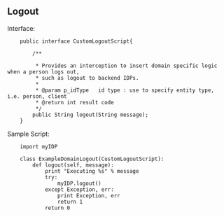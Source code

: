 ## Logout

Interface:


        public interface CustomLogoutScript{

            /**

             * Provides an interception to insert domain specific logic when a person logs out,
             * such as logout to backend IDPs.
             *
             * @param p_idType   id type : use to specify entity type, i.e. person, client
             * @return int result code
             */
            public String logout(String message);
        }


Sample Script:


        import myIDP

        class ExampleDomainLogout(CustomLogoutScript):
            def logout(self, message):
                print "Executing %s" % message
                try:
                    myIDP.logout()
                except Exception, err:
                    print Exception, err
                    return 1
                return 0

